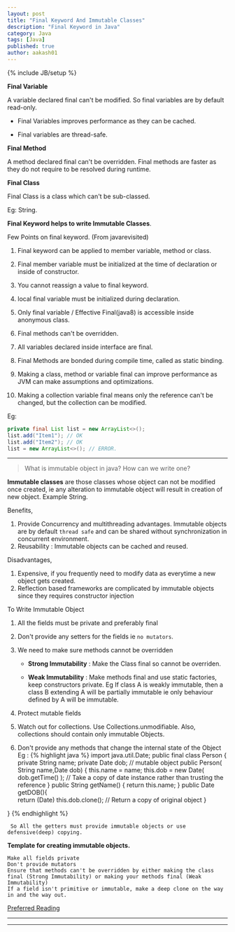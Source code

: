 ```yaml
---
layout: post
title: "Final Keyword And Immutable Classes"
description: "Final Keyword in Java"
category: Java
tags: [Java]
published: true
author: aakash01
---
```

{% include JB/setup %}

**Final Variable**

A variable declared final can't be modified. So final variables are by default read-only. 

- Final Variables improves performance as they can be cached. 

- Final variables are thread-safe. 

**Final Method**

A method declared final can't be overridden.  Final methods are faster as they do not require to be resolved
during runtime. 

**Final Class**

Final Class is a class which can't be sub-classed. 

Eg: String. 



**Final Keyword helps to write Immutable Classes**. 

Few Points on final keyword. (From javarevisited)

1. Final keyword can be applied to member variable, method or class. 


2. Final member variable must be initialized at the time of declaration or inside of constructor. 

3. You cannot reassign a value to final keyword. 

4. local final variable must be initialized during declaration. 

5. Only final variable / Effective Final(java8) is accessible inside anonymous class. 

6. Final methods can't be overridden. 

7. All variables declared inside interface are final. 


8. Final Methods are bonded during compile time, called as static binding. 


9. Making a class, method or variable final can improve performance as JVM can make assumptions and optimizations. 

10. Making a collection variable final means only the reference can't be changed, but the collection can be modified.
 
Eg: 

``` java
private final List list = new ArrayList<>();
list.add("Item1"); // OK
list.add("Item2"); // OK
list = new ArrayList<>(); // ERROR.
```

--------------------------------------------------------------




> What is immutable object in java? How can we write one?

**Immutable classes** are those classes whose object can not be modified once created, ie any alteration to immutable object will result in creation of new object. Example String.
 
Benefits,

1. Provide Concurrency and multithreading advantages. Immutable objects are by default `thread safe` and can be shared without synchronization in concurrent environment.
2. Reusability : Immutable objects can be cached and reused.

Disadvantages,

1. Expensive, if you frequently need to modify data as everytime a new object gets created.
2. Reflection based frameworks are complicated by immutable objects since they requires constructor injection

To Write Immutable Object

1. All the fields must be private and preferably final
2. Don't provide any setters for the fields ie `no mutators`.
3. We need to make sure methods cannot be overridden

	* **Strong Immutability** : Make the Class final so cannot be overriden.

	* **Weak Immutability** : Make methods final and use static factories, keep constructors private. Eg If class A is weakly immutable, then a class B extending A will be partially immutable ie only behaviour defined by A will be immutable.
4. Protect mutable fields 
5. Watch out for collections. Use Collections.unmodifiable. Also, collections should contain only immutable Objects.
6. Don't provide any methods that change the internal state of the Object
 	Eg : 
 {% highlight java %}
 import java.util.Date;
 public final class Person
 {
 	private String name;
 	private Date dob;   // mutable object
 	public Person( String name,Date dob)
 	{
 		this.name = name;
 		this.dob = new Date( dob.getTime() );    // Take a copy of date instance rather than trusting the reference
 	}
 	public String getName()
 	{
 		return this.name;
 	}
 	public Date getDOB(){	
 		return (Date) this.dob.clone();          // Return a copy of original object
 	}
 	
 }
 {% endhighlight %}
 	
	 So All the getters must provide immutable objects or use defensive(deep) copying. 


**Template for creating immutable objects.**

    Make all fields private
    Don't provide mutators
    Ensure that methods can't be overridden by either making the class final (Strong Immutability) or making your methods final (Weak Immutability)
    If a field isn't primitive or immutable, make a deep clone on the way in and the way out. 

[Preferred Reading ](http://www.javaranch.com/journal/2003/04/immutable.htm)


*************

**************
